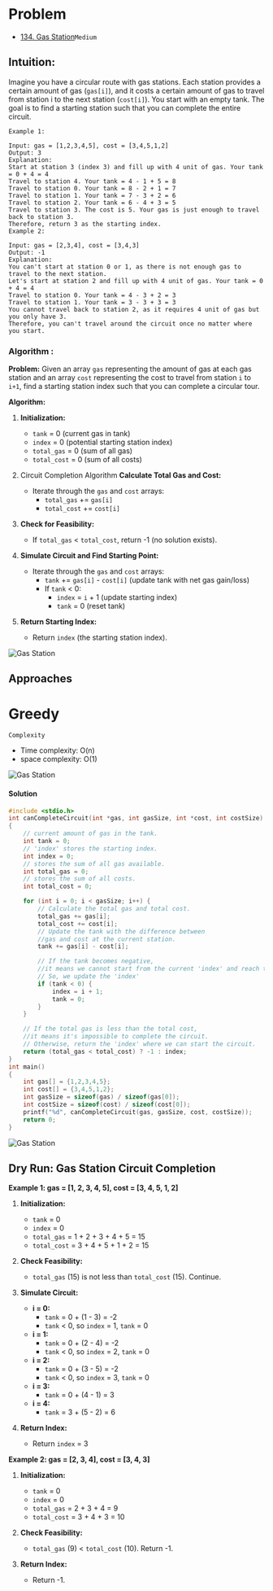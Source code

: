 # Problem

- [134. Gas Station](https://leetcode.com/problems/gas-station/description/)`Medium`

## Intuition:

Imagine you have a circular route with gas stations. Each station provides a certain amount of gas (`gas[i]`), and it costs a certain amount of gas to travel from station i to the next station (`cost[i]`). You start with an empty tank. The goal is to find a starting station such that you can complete the entire circuit.

```plain
Example 1:

Input: gas = [1,2,3,4,5], cost = [3,4,5,1,2]
Output: 3
Explanation:
Start at station 3 (index 3) and fill up with 4 unit of gas. Your tank = 0 + 4 = 4
Travel to station 4. Your tank = 4 - 1 + 5 = 8
Travel to station 0. Your tank = 8 - 2 + 1 = 7
Travel to station 1. Your tank = 7 - 3 + 2 = 6
Travel to station 2. Your tank = 6 - 4 + 3 = 5
Travel to station 3. The cost is 5. Your gas is just enough to travel back to station 3.
Therefore, return 3 as the starting index.
Example 2:

Input: gas = [2,3,4], cost = [3,4,3]
Output: -1
Explanation:
You can't start at station 0 or 1, as there is not enough gas to travel to the next station.
Let's start at station 2 and fill up with 4 unit of gas. Your tank = 0 + 4 = 4
Travel to station 0. Your tank = 4 - 3 + 2 = 3
Travel to station 1. Your tank = 3 - 3 + 3 = 3
You cannot travel back to station 2, as it requires 4 unit of gas but you only have 3.
Therefore, you can't travel around the circuit once no matter where you start.
```
### Algorithm :

**Problem:** Given an array `gas` representing the amount of gas at each gas station and an array `cost` representing the cost to travel from station `i` to `i+1`, find a starting station index such that you can complete a circular tour.

**Algorithm:**

1.  **Initialization:**
    * `tank` = 0 (current gas in tank)
    * `index` = 0 (potential starting station index)
    * `total_gas` = 0 (sum of all gas)
    * `total_cost` = 0 (sum of all costs)

2. Circuit Completion Algorithm **Calculate Total Gas and Cost:**
    * Iterate through the `gas` and `cost` arrays:
        * `total_gas` += `gas[i]`
        * `total_cost` += `cost[i]`

3.  **Check for Feasibility:**
    * If `total_gas` < `total_cost`, return -1 (no solution exists).

4.  **Simulate Circuit and Find Starting Point:**
    * Iterate through the `gas` and `cost` arrays:
        * `tank` += `gas[i]` - `cost[i]` (update tank with net gas gain/loss)
        * If `tank` < 0:
            * `index` = `i` + 1 (update starting index)
            * `tank` = 0 (reset tank)

5.  **Return Starting Index:**
    * Return `index` (the starting station index).


![Gas Station](./img/238a.png "Gas Station")

## Approaches

# Greedy


<code>Complexity</code>

- Time complexity: O(n)
- space complexity: O(1)

![Gas Station](./img/134.png "Gas Station")
#### Solution
```cpp
#include <stdio.h>
int canCompleteCircuit(int *gas, int gasSize, int *cost, int costSize)
{
	// current amount of gas in the tank.
	int tank = 0;
	// 'index' stores the starting index.
	int index = 0;
	// stores the sum of all gas available.
	int total_gas = 0;
	// stores the sum of all costs.
	int total_cost = 0;

	for (int i = 0; i < gasSize; i++) {
		// Calculate the total gas and total cost.
		total_gas += gas[i];
		total_cost += cost[i];
		// Update the tank with the difference between
		//gas and cost at the current station.
		tank += gas[i] - cost[i];

		// If the tank becomes negative,
		//it means we cannot start from the current 'index' and reach the current station.
		// So, we update the 'index'
		if (tank < 0) {
			index = i + 1;
			tank = 0;
		}
	}

	// If the total gas is less than the total cost,
	//it means it's impossible to complete the circuit.
	// Otherwise, return the 'index' where we can start the circuit.
	return (total_gas < total_cost) ? -1 : index;
}
int main()
{
	int gas[] = {1,2,3,4,5};
	int cost[] = {3,4,5,1,2};
	int gasSize = sizeof(gas) / sizeof(gas[0]);
	int costSize = sizeof(cost) / sizeof(cost[0]);
	printf("%d", canCompleteCircuit(gas, gasSize, cost, costSize));
	return 0;
}
```
![Gas Station](./img/134b.png "Gas Station")

## Dry Run: Gas Station Circuit Completion

**Example 1: gas = [1, 2, 3, 4, 5], cost = [3, 4, 5, 1, 2]**

1.  **Initialization:**
    * `tank` = 0
    * `index` = 0
    * `total_gas` = 1 + 2 + 3 + 4 + 5 = 15
    * `total_cost` = 3 + 4 + 5 + 1 + 2 = 15

2.  **Check Feasibility:**
    * `total_gas` (15) is not less than `total_cost` (15). Continue.

3.  **Simulate Circuit:**
    * **i = 0:**
        * `tank` = 0 + (1 - 3) = -2
        * `tank` < 0, so `index` = 1, `tank` = 0
    * **i = 1:**
        * `tank` = 0 + (2 - 4) = -2
        * `tank` < 0, so `index` = 2, `tank` = 0
    * **i = 2:**
        * `tank` = 0 + (3 - 5) = -2
        * `tank` < 0, so `index` = 3, `tank` = 0
    * **i = 3:**
        * `tank` = 0 + (4 - 1) = 3
    * **i = 4:**
        * `tank` = 3 + (5 - 2) = 6

4.  **Return Index:**
    * Return `index` = 3

**Example 2: gas = [2, 3, 4], cost = [3, 4, 3]**

1.  **Initialization:**
    * `tank` = 0
    * `index` = 0
    * `total_gas` = 2 + 3 + 4 = 9
    * `total_cost` = 3 + 4 + 3 = 10

2.  **Check Feasibility:**
    * `total_gas` (9) < `total_cost` (10). Return -1.

3.  **Return Index:**
    * Return -1.